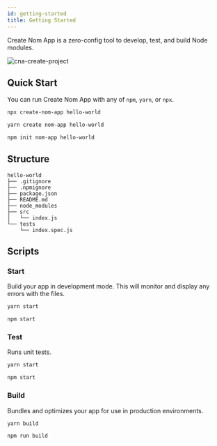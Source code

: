 ```yaml
---
id: getting-started
title: Getting Started
---
```


Create Nom App is a zero-config tool to develop, test, and build Node modules.

![cna-create-project](https://user-images.githubusercontent.com/10104630/61597124-1a500380-abc1-11e9-9446-b382301bb9af.gif)

## Quick Start

You can run Create Nom App with any of `npm`, `yarn`, or `npx`.

<!--DOCUSAURUS_CODE_TABS-->
<!--npx-->
```sh
npx create-nom-app hello-world
```

<!--yarn-->
```sh
yarn create nom-app hello-world
```

<!--npm-->
```sh
npm init nom-app hello-world
```

<!--END_DOCUSAURUS_CODE_TABS-->

## Structure

```none
hello-world
├── .gitignore
├── .npmignore
├── package.json
├── README.md
├── node_modules
├── src
│   └── index.js
└── tests
    └── index.spec.js
```

## Scripts

### Start

Build your app in development mode. This will monitor and display any errors with the files.

<!--DOCUSAURUS_CODE_TABS-->
<!--yarn-->
```sh
yarn start
```

<!--npm-->
```sh
npm start
```
<!--END_DOCUSAURUS_CODE_TABS-->

### Test

Runs unit tests.

<!--DOCUSAURUS_CODE_TABS-->
<!--yarn-->
```sh
yarn start
```

<!--npm-->
```sh
npm start
```
<!--END_DOCUSAURUS_CODE_TABS-->

### Build

Bundles and optimizes your app for use in production environments.

<!--DOCUSAURUS_CODE_TABS-->
<!--yarn-->
```sh
yarn build
```

<!--npm-->
```sh
npm run build
```
<!--END_DOCUSAURUS_CODE_TABS-->
